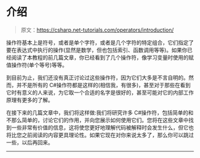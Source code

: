 # 介绍

> 原文：<https://csharp.net-tutorials.com/operators/introduction/>

操作符基本上是符号，或者是单个字符，或者是几个字符的特定组合，它们指定了要在表达式中执行的操作(显然是数学，但也包括索引、函数调用等等)。如果你已经阅读了本教程的前几篇文章，你已经看到了几个操作符，像学习变量时使用的赋值操作符(单个等号)等等。

到目前为止，我们还没有真正讨论过这些操作符，因为它们大多是不言自明的。然而，并不是所有的 C#操作符都是这样的(相信我，有很多)，甚至对于那些在看到它时有意义的人来说，为它取一个合适的名字是很好的，甚至可能对它的内部工作原理有更多的了解。

在接下来的几篇文章中，我们将这样做:我们将研究许多 C#操作符，包括简单的和不那么简单的，讨论它们的作用，并向您展示如何使用它们。您将在这些文章中找到一些非常有价值的信息，这将使您更好地理解代码被解释时会发生什么，但它也将比您之前阅读的内容更具理论性。如果它现在对你来说太多了，那么你可以跳过一些，以后再回来。

* * *
